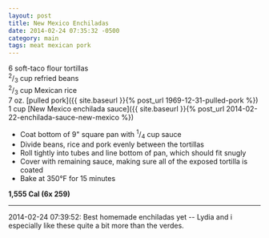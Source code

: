 ```yaml
---
layout: post
title: New Mexico Enchiladas
date: 2014-02-24 07:35:32 -0500
category: main
tags: meat mexican pork
---
```

6 soft-taco flour tortillas  
<sup>2</sup>/<sub>3</sub> cup refried beans  
<sup>2</sup>/<sub>3</sub> cup Mexican rice  
7 oz. [pulled pork]({{ site.baseurl }}{% post_url 1969-12-31-pulled-pork %})
1 cup [New Mexico enchilada sauce]({{ site.baseurl }}{% post_url 2014-02-22-enchilada-sauce-new-mexico %})
<ul>
	<li>Coat bottom of 9" square pan with <sup>1</sup>/<sub>4</sub> cup sauce</li>
	<li>Divide beans, rice and pork evenly between the tortillas</li>
	<li>Roll tightly into tubes and line bottom of pan, which should fit snugly</li>
	<li>Cover with remaining sauce, making sure all of the exposed tortilla is coated</li>
	<li>Bake at 350°F for 15 minutes</li>
</ul>
<strong>1,555 Cal (6x 259)</strong>
  
---

2014-02-24 07:39:52: Best homemade enchiladas yet -- Lydia and i especially like
these quite a bit more than the verdes.
